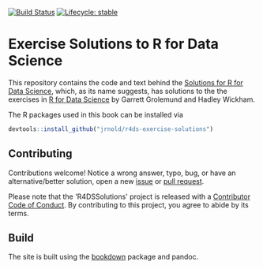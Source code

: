 [![Build Status](https://travis-ci.org/jrnold/r4ds-exercise-solutions.svg?branch=master)](https://travis-ci.org/jrnold/r4ds-exercise-solutions)
[![Lifecycle: stable](https://img.shields.io/badge/lifecycle-stable-brightgreen.svg)](https://www.tidyverse.org/lifecycle/#stable)

# Exercise Solutions to R for Data Science

This repository contains the code and text behind the [Solutions for R for Data Science](https://jrnold.github.io/r4ds-exercise-solutions/), which, as its name suggests, has solutions to the the exercises in [R for Data Science](https://r4ds.had.co.nz/) by Garrett Grolemund and Hadley Wickham.

The R packages used in this book can be installed via
```r
devtools::install_github("jrnold/r4ds-exercise-solutions")
```

## Contributing

Contributions welcome! Notice a wrong answer, typo, bug, or have an alternative/better solution, open a new [issue](https://github.com/jrnold/r4ds-exercise-solutions/issues ) or [pull request](https://github.com/jrnold/r4ds-exercise-solutions/pulls).

Please note that the 'R4DSSolutions' project is released with a [Contributor Code of Conduct](.github/CODE_OF_CONDUCT.md). By contributing to this project, you agree to abide by its terms.

## Build

The site is built using the [bookdown](https://bookdown.org/yihui/bookdown/) package and pandoc.

